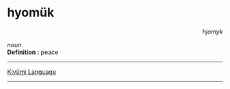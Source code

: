 
# hyomük

<div align="right"><i>hjomyk</i></div>

*noun*  
**Definition :** peace  

---

[Kivümi Language](../README.md)

---
